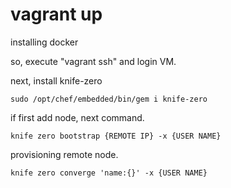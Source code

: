 # vagrant up

installing docker

so, execute "vagrant ssh" and login VM.

next, install knife-zero

```
sudo /opt/chef/embedded/bin/gem i knife-zero
```

if first add node, next command.
```
knife zero bootstrap {REMOTE IP} -x {USER NAME}
```

provisioning remote node.
```
knife zero converge 'name:{}' -x {USER NAME}
```


